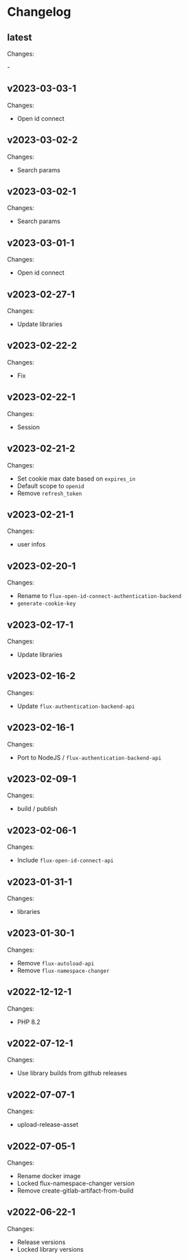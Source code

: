 # Changelog

## latest

Changes:

\-

## v2023-03-03-1

Changes:

- Open id connect

## v2023-03-02-2

Changes:

- Search params

## v2023-03-02-1

Changes:

- Search params

## v2023-03-01-1

Changes:

- Open id connect

## v2023-02-27-1

Changes:

- Update libraries

## v2023-02-22-2

Changes:

- Fix

## v2023-02-22-1

Changes:

- Session

## v2023-02-21-2

Changes:

- Set cookie max date based on `expires_in`
- Default scope to `openid`
- Remove `refresh_token`

## v2023-02-21-1

Changes:

- user infos

## v2023-02-20-1

Changes:

- Rename to `flux-open-id-connect-authentication-backend`
- `generate-cookie-key`

## v2023-02-17-1

Changes:

- Update libraries

## v2023-02-16-2

Changes:

- Update `flux-authentication-backend-api`

## v2023-02-16-1

Changes:

- Port to NodeJS / `flux-authentication-backend-api`

## v2023-02-09-1

Changes:

- build / publish

## v2023-02-06-1

Changes:

- Include `flux-open-id-connect-api`

## v2023-01-31-1

Changes:

- libraries

## v2023-01-30-1

Changes:

- Remove `flux-autoload-api`
- Remove `flux-namespace-changer`

## v2022-12-12-1

Changes:

- PHP 8.2

## v2022-07-12-1

Changes:

- Use library builds from github releases

## v2022-07-07-1

Changes:

- upload-release-asset

## v2022-07-05-1

Changes:

- Rename docker image
- Locked flux-namespace-changer version
- Remove create-gitlab-artifact-from-build

## v2022-06-22-1

Changes:

- Release versions
- Locked library versions
